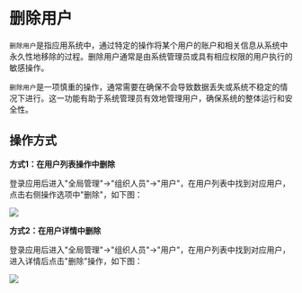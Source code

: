 删除用户
===

`删除用户`是指应用系统中，通过特定的操作将某个用户的账户和相关信息从系统中永久性地移除的过程。删除用户通常是由系统管理员或具有相应权限的用户执行的敏感操作。

`删除用户`是一项慎重的操作，通常需要在确保不会导致数据丢失或系统不稳定的情况下进行。这一功能有助于系统管理员有效地管理用户，确保系统的整体运行和安全性。

## 操作方式

**方式1：在用户列表操作中删除**

登录应用后进入"全局管理"->"组织人员"->"用户"，在用户列表中找到对应用户，点击右侧操作选项中"删除"，如下图：

![](https://bj-c1-prod-files.xcan.cloud/storage/pubapi/v1/file/user-delete.png?fid=207887590483820662&fpt=PjFRfbZEuOoYP2ynRIQ1VOD4UV0FAKEY8ff9z6lS)

**方式2：在用户详情中删除**

登录应用后进入"全局管理"->"组织人员"->"用户"，在用户列表中找到对应用户，进入详情后点击"删除"操作，如下图：

![](https://bj-c1-prod-files.xcan.cloud/storage/pubapi/v1/file/user-delete2.png?fid=207887590483820664&fpt=UFWil3WzNXKZRJpPIjMOtKUXmrqft3FcKFvHmXFC)
